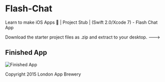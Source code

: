 # Flash-Chat
Learn to make iOS Apps 📱 | Project Stub | (Swift 2.0/Xcode 7) - Flash Chat App

Download the starter project files as .zip and extract to your desktop. --->

## Finished App
![Finished App](https://github.com/londonappbrewery/Images/blob/master/Flash%20Chat.gif)



Copyright 2015 London App Brewery
